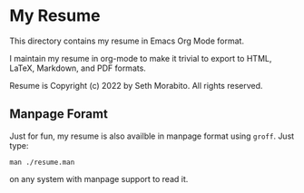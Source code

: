 # My Resume

This directory contains my resume in Emacs Org Mode format.

I maintain my resume in org-mode to make it trivial to export to HTML,
LaTeX, Markdown, and PDF formats.

Resume is Copyright (c) 2022 by Seth Morabito. All rights reserved.

## Manpage Foramt

Just for fun, my resume is also availble in manpage format using `groff`.
Just type:

    man ./resume.man

on any system with manpage support to read it.

